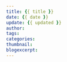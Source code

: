 ```yaml
---
title: {{ title }}
date: {{ date }}
update: {{ updated }}
author:
tags:
categories:
thumbnail:
blogexcerpt:
---
```



